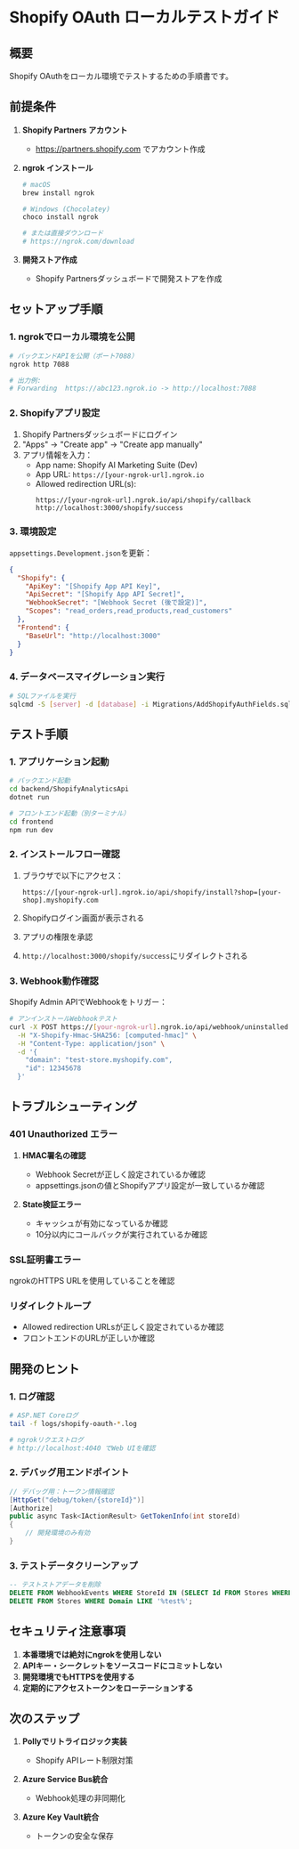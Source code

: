 # Shopify OAuth ローカルテストガイド

## 概要
Shopify OAuthをローカル環境でテストするための手順書です。

## 前提条件

1. **Shopify Partners アカウント**
   - https://partners.shopify.com でアカウント作成

2. **ngrok インストール**
   ```bash
   # macOS
   brew install ngrok
   
   # Windows (Chocolatey)
   choco install ngrok
   
   # または直接ダウンロード
   # https://ngrok.com/download
   ```

3. **開発ストア作成**
   - Shopify Partnersダッシュボードで開発ストアを作成

## セットアップ手順

### 1. ngrokでローカル環境を公開

```bash
# バックエンドAPIを公開（ポート7088）
ngrok http 7088

# 出力例:
# Forwarding  https://abc123.ngrok.io -> http://localhost:7088
```

### 2. Shopifyアプリ設定

1. Shopify Partnersダッシュボードにログイン
2. "Apps" → "Create app" → "Create app manually"
3. アプリ情報を入力：
   - App name: Shopify AI Marketing Suite (Dev)
   - App URL: `https://[your-ngrok-url].ngrok.io`
   - Allowed redirection URL(s): 
     ```
     https://[your-ngrok-url].ngrok.io/api/shopify/callback
     http://localhost:3000/shopify/success
     ```

### 3. 環境設定

`appsettings.Development.json`を更新：

```json
{
  "Shopify": {
    "ApiKey": "[Shopify App API Key]",
    "ApiSecret": "[Shopify App API Secret]",
    "WebhookSecret": "[Webhook Secret (後で設定)]",
    "Scopes": "read_orders,read_products,read_customers"
  },
  "Frontend": {
    "BaseUrl": "http://localhost:3000"
  }
}
```

### 4. データベースマイグレーション実行

```bash
# SQLファイルを実行
sqlcmd -S [server] -d [database] -i Migrations/AddShopifyAuthFields.sql
```

## テスト手順

### 1. アプリケーション起動

```bash
# バックエンド起動
cd backend/ShopifyAnalyticsApi
dotnet run

# フロントエンド起動（別ターミナル）
cd frontend
npm run dev
```

### 2. インストールフロー確認

1. ブラウザで以下にアクセス：
   ```
   https://[your-ngrok-url].ngrok.io/api/shopify/install?shop=[your-shop].myshopify.com
   ```

2. Shopifyログイン画面が表示される
3. アプリの権限を承認
4. `http://localhost:3000/shopify/success`にリダイレクトされる

### 3. Webhook動作確認

Shopify Admin APIでWebhookをトリガー：

```bash
# アンインストールWebhookテスト
curl -X POST https://[your-ngrok-url].ngrok.io/api/webhook/uninstalled \
  -H "X-Shopify-Hmac-SHA256: [computed-hmac]" \
  -H "Content-Type: application/json" \
  -d '{
    "domain": "test-store.myshopify.com",
    "id": 12345678
  }'
```

## トラブルシューティング

### 401 Unauthorized エラー

1. **HMAC署名の確認**
   - Webhook Secretが正しく設定されているか確認
   - appsettings.jsonの値とShopifyアプリ設定が一致しているか確認

2. **State検証エラー**
   - キャッシュが有効になっているか確認
   - 10分以内にコールバックが実行されているか確認

### SSL証明書エラー

ngrokのHTTPS URLを使用していることを確認

### リダイレクトループ

- Allowed redirection URLsが正しく設定されているか確認
- フロントエンドのURLが正しいか確認

## 開発のヒント

### 1. ログ確認

```bash
# ASP.NET Coreログ
tail -f logs/shopify-oauth-*.log

# ngrokリクエストログ
# http://localhost:4040 でWeb UIを確認
```

### 2. デバッグ用エンドポイント

```csharp
// デバッグ用：トークン情報確認
[HttpGet("debug/token/{storeId}")]
[Authorize]
public async Task<IActionResult> GetTokenInfo(int storeId)
{
    // 開発環境のみ有効
}
```

### 3. テストデータクリーンアップ

```sql
-- テストストアデータを削除
DELETE FROM WebhookEvents WHERE StoreId IN (SELECT Id FROM Stores WHERE Domain LIKE '%test%');
DELETE FROM Stores WHERE Domain LIKE '%test%';
```

## セキュリティ注意事項

1. **本番環境では絶対にngrokを使用しない**
2. **APIキー・シークレットをソースコードにコミットしない**
3. **開発環境でもHTTPSを使用する**
4. **定期的にアクセストークンをローテーションする**

## 次のステップ

1. **Pollyでリトライロジック実装**
   - Shopify APIレート制限対策

2. **Azure Service Bus統合**
   - Webhook処理の非同期化

3. **Azure Key Vault統合**
   - トークンの安全な保存